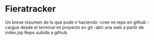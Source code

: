 # Fieratracker
Un breve resumen de lo que pude ir haciendo
-cree mi repo en github
-cargue desde el terminal mi proyecto en git
-abri una web a partir de index.jsp
Repo subida a github.
